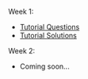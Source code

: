 Week 1: 
- [Tutorial Questions](/tutorials/Week1/Tutorial1Questions.pdf)
- [Tutorial Solutions](/tutorials/Week1/Tutorial1Solutions.pdf)

Week 2:
- Coming soon...